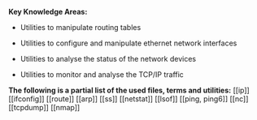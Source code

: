 **Key Knowledge Areas:**

- Utilities to manipulate routing tables

- Utilities to configure and manipulate ethernet network interfaces

- Utilities to analyse the status of the network devices

- Utilities to monitor and analyse the TCP/IP traffic

**The following is a partial list of the used files, terms and utilities:**
[[ip]]
[[ifconfig]]
[[route]]
[[arp]]
[[ss]]
[[netstat]]
[[lsof]]
[[ping, ping6]]
[[nc]]
[[tcpdump]]
[[nmap]]
